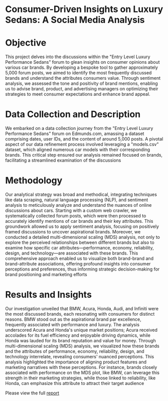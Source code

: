 # Consumer-Driven Insights on Luxury Sedans: A Social Media Analysis

# Objective

This project delves into the discussions within the "Entry Level Luxury Performance Sedans" forum to glean insights on consumer opinions about various car brands. By developing a bespoke tool to gather approximately 5,000 forum posts, we aimed to identify the most frequently discussed brands and understand the attributes consumers value. Through sentiment analysis, we assessed the tone and positivity of brand mentions, enabling us to advise brand, product, and advertising managers on optimizing their strategies to meet consumer expectations and enhance brand appeal.

# Data Collection and Description

We embarked on a data collection journey from the "Entry Level Luxury Performance Sedans" forum on Edmunds.com, amassing a dataset comprising dates, user IDs, and the content of around 5,000 posts. A pivotal aspect of our data refinement process involved leveraging a "models.csv" dataset, which aligned numerous car models with their corresponding brands. This critical step ensured our analysis remained focused on brands, facilitating a streamlined examination of the discussions

# Methodology
Our analytical strategy was broad and methodical, integrating techniques like data scraping, natural language processing (NLP), and sentiment analysis to meticulously analyze and understand the nuances of online discussions about cars. Starting with a custom web crawler, we systematically collected forum posts, which were then processed to accurately identify mentions of car brands and their key attributes. This groundwork allowed us to apply sentiment analysis, focusing on positively framed discussions to uncover aspirational brands. Moreover, we conducted a detailed multi-dimensional scaling (MDS) analysis, not only to explore the perceived relationships between different brands but also to examine how specific car attributes—performance, economy, reliability, design, and technology—are associated with these brands. This comprehensive approach enabled us to visualize both brand-brand and brand-attribute associations, offering profound insights into consumer perceptions and preferences, thus informing strategic decision-making for brand positioning and marketing efforts

# Results and Insights

Our investigation unveiled that BMW, Acura, Honda, Audi, and Infiniti were the most discussed brands, each resonating with consumers for distinct reasons. BMW stood out as the aspirational brand par excellence, frequently associated with performance and luxury. The analysis underscored Acura and Honda's unique market positions; Acura received accolades for its fuel efficiency and enjoyable driving dynamics, while Honda was lauded for its brand reputation and value for money. Through multi-dimensional scaling (MDS) analysis, we visualized how these brands and the attributes of performance, economy, reliability, design, and technology interrelate, revealing consumers' nuanced perceptions. This analysis highlighted the importance of aligning product features and marketing narratives with these perceptions. For instance, brands closely associated with performance on the MDS plot, like BMW, can leverage this strength in their marketing strategies, while those linked to reliability, like Honda, can emphasize this attribute to attract their target audience

Please view the full [report](https://github.com/TashfeenAhmed12/Natural-Language-Processing-Projects/blob/fce43b5468daacd942eb791359af6cfb9b939758/Consumer%20Driven%20Insights%20on%20Luxury%20Sedans%20A%20Social%20Media%20Analysis/Report.pdf)


